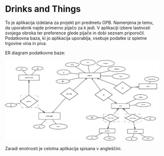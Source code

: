 # Drinks and Things

To je aplikacija izdelana za projekt pri predmetu OPB. Namenjena je temu, da uporabnik najde primerno pijačo za k jedi. 
V aplikaciji izbere lastnosti svojega obroka ter preference glede pijače in dobi seznam priporočil. Podatkovna baza, 
ki jo aplikacija uporablja, vsebuje podatke iz spletne trgovine vina in piva. 

ER diagram podatkovne baze:

![ER diagram](diagram.png)

Zaradi enotnosti je celotna aplikacija spisana v angleščini.